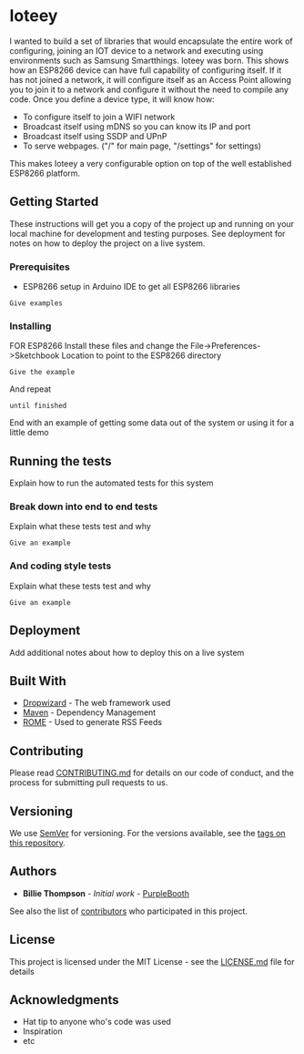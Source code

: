 # Ioteey

I wanted to build a set of libraries that would encapsulate the entire work of configuring, joining an IOT device to a network and executing using
environments such as Samsung Smartthings. Ioteey was born. This shows how an ESP8266 device can have full capability of configuring itself.
If it has not joined a network, it will configure itself as an Access Point allowing you to join it to a network and configure it without the 
need to compile any code. Once you define a device type, it will know how:
- To configure itself to join a WIFI network
- Broadcast itself using mDNS so you can know its IP and port
- Broadcast itself using SSDP and UPnP
- To serve webpages. ("/" for main page, "/settings" for settings)

This makes Ioteey a very configurable option on top of the well established ESP8266 platform.

## Getting Started

These instructions will get you a copy of the project up and running on your local machine for development and testing purposes. See deployment for notes on how to deploy the project on a live system.

### Prerequisites

- ESP8266 setup in Arduino IDE to get all ESP8266 libraries

```
Give examples
```

### Installing

FOR ESP8266
Install these files and change the File->Preferences->Sketchbook Location to point to the ESP8266 directory 

```
Give the example
```

And repeat

```
until finished
```

End with an example of getting some data out of the system or using it for a little demo

## Running the tests

Explain how to run the automated tests for this system

### Break down into end to end tests

Explain what these tests test and why

```
Give an example
```

### And coding style tests

Explain what these tests test and why

```
Give an example
```

## Deployment

Add additional notes about how to deploy this on a live system

## Built With

* [Dropwizard](http://www.dropwizard.io/1.0.2/docs/) - The web framework used
* [Maven](https://maven.apache.org/) - Dependency Management
* [ROME](https://rometools.github.io/rome/) - Used to generate RSS Feeds

## Contributing

Please read [CONTRIBUTING.md](https://gist.github.com/PurpleBooth/b24679402957c63ec426) for details on our code of conduct, and the process for submitting pull requests to us.

## Versioning

We use [SemVer](http://semver.org/) for versioning. For the versions available, see the [tags on this repository](https://github.com/your/project/tags). 

## Authors

* **Billie Thompson** - *Initial work* - [PurpleBooth](https://github.com/PurpleBooth)

See also the list of [contributors](https://github.com/your/project/contributors) who participated in this project.

## License

This project is licensed under the MIT License - see the [LICENSE.md](LICENSE.md) file for details

## Acknowledgments

* Hat tip to anyone who's code was used
* Inspiration
* etc
